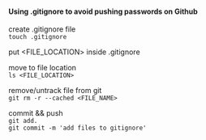 #### Using .gitignore to avoid pushing passwords on Github
create .gitignore file<br>
    ```touch .gitignore```

put <FILE_LOCATION> inside .gitignore <br>

move to file location <br>
`ls <FILE_LOCATION>` <br>

remove/untrack file from git<br>
    ```git rm -r --cached <FILE_NAME>```<br>

commit && push<br>
    ```git add.```<br>
    ```git commit -m 'add files to gitignore'```
